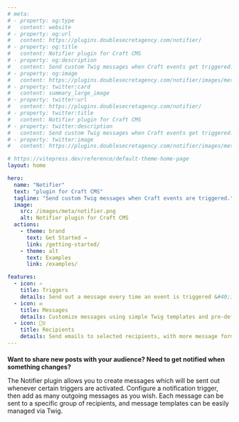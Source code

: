 ```yaml
---
# meta:
# - property: og:type
#   content: website
# - property: og:url
#   content: https://plugins.doublesecretagency.com/notifier/
# - property: og:title
#   content: Notifier plugin for Craft CMS
# - property: og:description
#   content: Send custom Twig messages when Craft events get triggered.
# - property: og:image
#   content: https://plugins.doublesecretagency.com/notifier/images/meta/notifier.png
# - property: twitter:card
#   content: summary_large_image
# - property: twitter:url
#   content: https://plugins.doublesecretagency.com/notifier/
# - property: twitter:title
#   content: Notifier plugin for Craft CMS
# - property: twitter:description
#   content: Send custom Twig messages when Craft events get triggered.
# - property: twitter:image
#   content: https://plugins.doublesecretagency.com/notifier/images/meta/notifier.png

# https://vitepress.dev/reference/default-theme-home-page
layout: home

hero:
  name: "Notifier"
  text: "plugin for Craft CMS"
  tagline: "Send custom Twig messages when Craft events are triggered."
  image:
    src: /images/meta/notifier.png
    alt: Notifier plugin for Craft CMS
  actions:
    - theme: brand
      text: Get Started →
      link: /getting-started/
    - theme: alt
      text: Examples
      link: /examples/

features:
  - icon: ✍️
    title: Triggers
    details: Send out a message every time an event is triggered &#40;ie, "on Entry save"&#41;.
  - icon: ✉️
    title: Messages
    details: Customize messages using simple Twig templates and pre-defined variables.
  - icon: 🙋‍♀️
    title: Recipients
    details: Send emails to selected recipients, with more message formats coming soon!
---
```


<div style="margin: 20px auto 0; max-width: 1152px;">
    <p style="font-weight: bold">Want to share new posts with your audience? Need to get notified when something changes?</p>
    <p style="margin-top: 10px;">The Notifier plugin allows you to create messages which will be sent out whenever certain triggers are activated. Configure a notification trigger, then add as many outgoing messages as you wish. Each message can be sent to a specific group of recipients, and message templates can be easily managed via Twig.</p>
</div>
